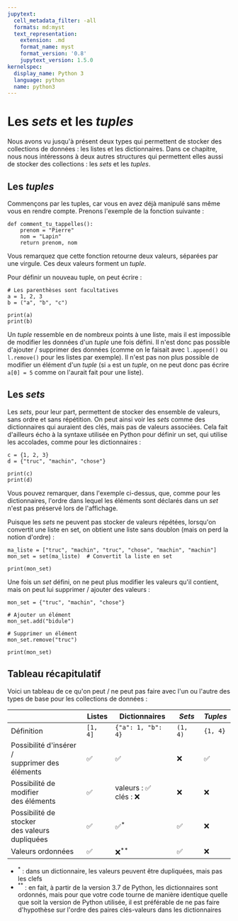 ```yaml
---
jupytext:
  cell_metadata_filter: -all
  formats: md:myst
  text_representation:
    extension: .md
    format_name: myst
    format_version: '0.8'
    jupytext_version: 1.5.0
kernelspec:
  display_name: Python 3
  language: python
  name: python3
---
```


# Les _sets_ et les _tuples_

Nous avons vu jusqu'à présent deux types qui permettent de stocker des collections de données : les listes et les dictionnaires.
Dans ce chapitre, nous nous intéressons à deux autres structures qui permettent elles aussi de stocker des collections : les _sets_ et les _tuples_.

## Les _tuples_

Commençons par les tuples, car vous en avez déjà manipulé sans même vous en rendre compte.
Prenons l'exemple de la fonction suivante :

```{code-cell}
def comment_tu_tappelles():
    prenom = "Pierre"
    nom = "Lapin"
    return prenom, nom
```

Vous remarquez que cette fonction retourne deux valeurs, séparées par une virgule.
Ces deux valeurs forment un _tuple_.

Pour définir un nouveau tuple, on peut écrire :

```{code-cell}
# Les parenthèses sont facultatives
a = 1, 2, 3
b = ("a", "b", "c")

print(a)
print(b)
```

Un _tuple_ ressemble en de nombreux points à une liste, mais il est impossible de modifier les données d'un _tuple_ une fois défini.
Il n'est donc pas possible d'ajouter / supprimer des données (comme on le faisait avec `l.append()` ou `l.remove()` pour les listes par exemple).
Il n'est pas non plus possible de modifier un élément d'un _tuple_ (si `a` est un _tuple_, on ne peut donc pas écrire `a[0] = 5` comme on l'aurait fait pour une liste).

## Les _sets_

Les _sets_, pour leur part, permettent de stocker des ensemble de valeurs, sans ordre et sans répétition.
On peut ainsi voir les _sets_ comme des dictionnaires qui auraient des clés, mais pas de valeurs associées.
Cela fait d'ailleurs écho à la syntaxe utilisée en Python pour définir un set, qui utilise les accolades, comme pour les dictionnaires :

```{code-cell}
c = {1, 2, 3}
d = {"truc", "machin", "chose"}

print(c)
print(d)
```

Vous pouvez remarquer, dans l'exemple ci-dessus, que, comme pour les dictionnaires, l'ordre dans lequel les éléments sont déclarés dans un _set_ n'est pas préservé lors de l'affichage.

Puisque les _sets_ ne peuvent pas stocker de valeurs répétées, lorsqu'on convertit une liste en set, on obtient une liste sans doublon (mais on perd la notion d'ordre) :

```{code-cell}
ma_liste = ["truc", "machin", "truc", "chose", "machin", "machin"]
mon_set = set(ma_liste)  # Convertit la liste en set

print(mon_set)
```

Une fois un _set_ défini, on ne peut plus modifier les valeurs qu'il contient, mais on peut lui supprimer / ajouter des valeurs :

```{code-cell}
mon_set = {"truc", "machin", "chose"}

# Ajouter un élément
mon_set.add("bidule")

# Supprimer un élément
mon_set.remove("truc")

print(mon_set)
```

## Tableau récapitulatif

Voici un tableau de ce qu'on peut / ne peut pas faire avec l'un ou l'autre des types de base pour les collections de données :

|   | Listes | Dictionnaires | _Sets_ | _Tuples_ |
|---|---|---|---|---|
| Définition | `[1, 4]` | `{"a": 1, "b": 4}` | `(1, 4)` | `{1, 4}` |
| Possibilité d'insérer / <br> supprimer des éléments | ✅ | ✅ | ❌ | ✅ |
| Possibilité de modifier <br> des éléments | ✅ | valeurs : ✅ <br>clés : ❌ | ❌ | ❌ |
| Possibilité de stocker <br>des valeurs dupliquées | ✅ | ✅$^*$ | ✅ | ❌ |
| Valeurs ordonnées | ✅ | ❌$^{**}$ | ✅ | ❌ |

* $^*$ : dans un dictionnaire, les valeurs peuvent être dupliquées, mais pas les clefs
* $^{**}$ : en fait, à partir de la version 3.7 de Python, les dictionnaires sont ordonnés, mais pour que votre code tourne de manière identique quelle que soit la version de Python utilisée, il est préférable de ne pas faire d'hypothèse sur l'ordre des paires clés-valeurs dans les dictionnaires